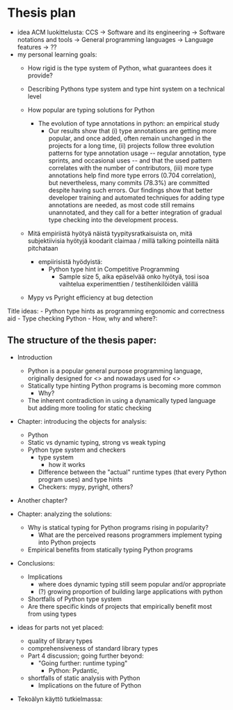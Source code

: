 # Thesis plan

- idea ACM luokittelusta: CCS -> Software and its engineering -> Software notations and tools -> General programming languages -> Language features -> ??
- my personal learning goals:
    - How rigid is the type system of Python, what guarantees does it provide?
    - Describing Pythons type system and type hint system on a technical level
    - How popular are typing solutions for Python
        - The evolution of type annotations in python: an empirical study
            - Our results show that (i) type annotations are getting more popular, and once added, often remain unchanged in the projects for a long time, (ii) projects follow three evolution patterns for type annotation usage -- regular annotation, type sprints, and occasional uses -- and that the used pattern correlates with the number of contributors, (iii) more type annotations help find more type errors (0.704 correlation), but nevertheless, many commits (78.3%) are committed despite having such errors. Our findings show that better developer training and automated techniques for adding type annotations are needed, as most code still remains unannotated, and they call for a better integration of gradual type checking into the development process.

    - Mitä empiriistä hyötyä näistä tyypitysratkaisuista on, mitä subjektiivisia hyötyjä koodarit claimaa / millä talking pointeilla näitä pitchataan
        - empiirisistä hyödyistä:
            - Python type hint in Competitive Programming
                - Sample size 5, aika epäselvää onko hyötyä, tosi isoa vaihtelua experimenttien / testihenkilöiden välillä

    - Mypy vs Pyright efficiency at bug detection

Title ideas:
    - Python type hints as programming ergonomic and correctness aid
    - Type checking Python - How, why and where?:

## The structure of the thesis paper:
- Introduction
    - Python is a popular general purpose programming language, originally designed for <> and nowadays used for <>
    - Statically type hinting Python programs is becoming more common
        - Why?
    - The inherent contradiction in using a dynamically typed language but adding more tooling for static checking
- Chapter: introducing the objects for analysis:
    - Python
    - Static vs dynamic typing, strong vs weak typing
    - Python type system and checkers
        - type system
            - how it works
        - Difference between the "actual" runtime types (that every Python program uses) and type hints
        - Checkers: mypy, pyright, others?
- Another chapter?
- Chapter: analyzing the solutions:
    -  Why is statical typing for Python programs rising in popularity?
        - What are the perceived reasons programmers implement typing into Python projects
    - Empirical benefits from statically typing Python programs
- Conclusions:
    - Implications
        - where does dynamic typing still seem popular and/or appropriate
        - (?) growing proportion of building large applications with python
    - Shortfalls of Python type system
    - Are there specific kinds of projects that empirically benefit most from using types

- ideas for parts not yet placed:
    - quality of library types
    - comprehensiveness of standard library types
    - Part 4 discussion; going further beyond:
        - "Going further: runtime typing"
            - Python: Pydantic,
    - shortfalls of static analysis with Python
        - Implications on the future of Python
- Tekoälyn käyttö tutkielmassa:
